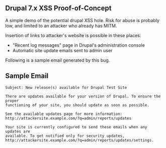 Drupal 7.x XSS Proof-of-Concept
-------------------------------

A simple demo of the potential drupal XSS hole.
Risk for abuse is probably low, and limited to an attacker who already has MITM.

Insertion of links to attacker's website is possible in these places:
 - "Recent log messages" page in Drupal's administration console
 - Automatic site update emails sent to admin user

Following is a sample email generated by this bug.



Sample Email
------------

    Subject: New release(s) available for Drupal Test Site
    
    There are updates available for your version of Drupal. To ensure the proper
    functioning of your site, you should update as soon as possible.
    
    See the available updates page for more information:
    http://attackersite.example.com/?q=admin/reports/updates
    
    Your site is currently configured to send these emails when any updates are
    available. To get notified only for security updates,
    http://attackersite.example.com/?q=admin/reports/updates/settings.
